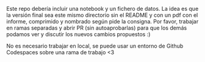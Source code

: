 Este repo debería incluir una notebook y un fichero de datos. La idea es que la versión final sea este mismo directorio sin el README y con un pdf con el informe, comprimido y nombrado según pide la consigna.
Por favor, trabajar en ramas separadas y abrir PR (sin autoaprobarlas) para que los demás podamos ver y discutir los nuevos cambios propuestos :) 

No es necesario trabajar en local, se puede usar un entorno de Github Codespaces sobre una rama de trabajo <3
